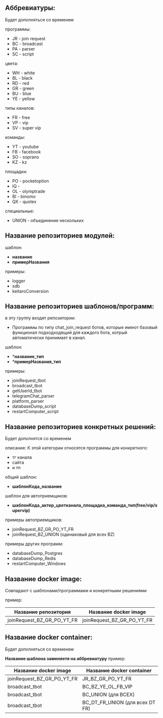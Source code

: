 ## Аббревиатуры:
Будет дополняться со временем

программы:
* JR - join request
* BC - broadcast
* PA - parser
* SC - script

цвета:
* WH - white
* BL - black
* RD - red
* GR - green
* BU - blue
* YE - yellow

типы каналов:
* FR - free
* VP - vip
* SV - super vip

команды:
* YT - youtube
* FB - facebook
* SO - soprano
* KZ - kz

площадки:
* PO - pocketoption
* IQ - 
* OL - olymptrade
* BI - binomo
* QX - quotex

специальные:
* UNION - объединение нескольких


## Название репозиториев модулей:
шаблон:
* **название**
* **примерНазвания**

примеры:
* logger
* sdb
* keitaroConversion


## Название репозиториев шаблонов/программ:
в эту группу входят репозитории:
* Программы по типу chat_join_request ботов, которые имеют базовый функционал подходходящий для каждого бота, котрый автоматически принимает в канал.

шаблон:
* ***название_тип**
* ***примерНазвания_тип**

примеры:
* joinRequest_tbot
* broadcast_tbot
* getUserId_tbot
* telegramChat_parser
* platform_parser
* databaseDump_script
* restartComputer_script


## Название репозиториев конкретных решений:
Будет дополнятся со временем

описание:
К этой категории относятся программы для конкретного:
* тг канала
* сайта
* и тп

общий шаблон:
* **шаблонКода_название**

шаблон для автоприемщиков:
* **шаблонКода_актер_цветканала_площадка_команда_тип(free/vip/supervip)**

примеры автоприемщиков:
* joinRequest_BZ_GR_PO_YT_FR
* joinRequest_BZ_UNION (одинаковый для всех BZ)

примеры других программ:
* databaseDump_Postgres
* databaseDump_Redis
* restartComputer_Windows


## Название docker image:
Совпадают с шаблонами/программами и конкретными решениями

пример: 

| Название репозитория       | Название docker image      |
| -------------------------- | -------------------------- |
| joinRequest_BZ_GR_PO_YT_FR | joinRequest_BZ_GR_PO_YT_FR |


## Название docker container:
Будет дополняться со временем

**Название шаблона заменяетя на аббревиатуру**
пример:

| Название docker image      | Название docker container       |
| -------------------------- | ------------------------------- |
| joinRequest_BZ_GR_PO_YT_FR | JR_BZ_GR_PO_YT_FR               |
| broadcast_tbot             | BC_BZ_YE_OL_FB_VIP              |
| broadcast_tbot             | BC_UNION (для ВСЕХ)             |
| broadcast_tbot             | BC_DT_FR_UNION (для всех DT FR) |
